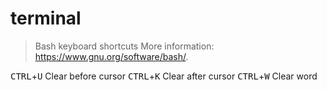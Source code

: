 # terminal

> Bash keyboard shortcuts
> More information: <https://www.gnu.org/software/bash/>.

<kbd>CTRL</kbd>+<kbd>U</kbd>    Clear before cursor
<kbd>CTRL</kbd>+<kbd>K</kbd>    Clear after cursor
<kbd>CTRL</kbd>+<kbd>W</kbd>    Clear word
